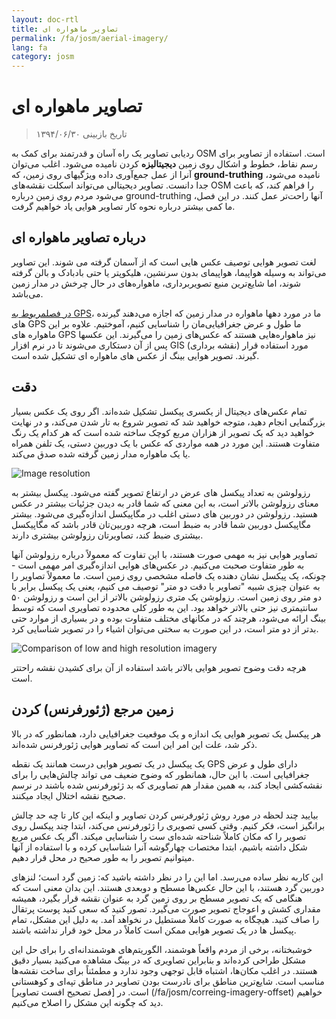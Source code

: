 ```yaml
---
layout: doc-rtl
title: تصاویر ماهواره ای
permalink: /fa/josm/aerial-imagery/
lang: fa
category: josm
---
```


تصاویر ماهواره ای
================

> تاریخ بازبینی ۱۳۹۴/۰۶/۳۰  

ردیابی تصاویر یک راه آسان و قدرتمند برای کمک به OSM است. استفاده از تصاویر برای رسم نقاط، خطوط و اشکال روی زمین **دیجیتالیزه** کردن نامیده می‌شود. اغلب می‌توان آنرا از عمل جمع‌آوری داده ویژگیهای روی زمین، که **ground-truthing** نامیده می‌شود، جدا دانست. تصاویر دیجیتالی می‌تواند اسکلت نقشه‌های OSM را فراهم کند، که باعث می‌شود مردم روی زمین درباره ground-truthing آنها راحت‌تر عمل کنند. در این فصل، ما کمی بیشتر درباره نحوه کار تصاویر هوایی یاد خواهیم گرفت.  

درباره تصاویر ماهواره ای
-------------

لغت تصوير هوایی توصیف عکس هایی است كه از آسمان گرفته می شوند. این تصاویر می‌تواند به وسیله هواپیما، هواپیمای بدون سرنشین، هلیکوپتر یا حتی بادبادک و بالن گرفته شوند، اما شایع‌ترین منبع تصویربرداری، ماهواره‌های در حال چرخش در مدار زمین می‌باشد.  

[در فصلمربوط به GPS](/fa/mobile-mapping/using-gps)، ما در مورد دهها ماهواره در مدار زمین که اجازه می‌دهند گیرنده های GPS ما طول و عرض جغرافیایی‌مان را شناسایی کنیم، آموختیم. علاوه بر این ماهواره های GPS نیز ماهواره‌هایی هستند که عکس‌های زمین را می‌گیرند. این عکسها پس از آن دستکاری می‌شوند تا در نرم افزار GIS (نقشه برداری) مورد استفاده قرار گیرند. تصویر هوایی بینگ از عکس های ماهواره ای تشکیل شده است.  

دقت
----------

تمام عکس‌های دیجیتال از یکسری پیکسل تشکیل شده‌اند. اگر روی یک عکس بسیار بزرگنمایی انجام دهید، متوجه خواهید شد که تصویر شروع به تار شدن می‌کند، و در نهایت خواهید دید که یک تصویر از هزاران مربع کوچک ساخته شده است که هر کدام یک رنگ متفاوت هستند. این مورد در همه مواردی که عکس با یک دوربین دستی، یک تلفن همراه یا یک ماهواره مدار زمین گرفته شده صدق می‌کند.  

![Image resolution][]

رزولوشن به تعداد پیکسل های عرض در ارتفاع تصویر گفته می‌شود. پیکسل بیشتر به معنای رزولوشن بالاتر است، به این معنی که شما قادر به دیدن جزئیات بیشتر در عکس هستید. رزولوشن در دوربین های دستی اغلب در مگاپیکسل اندازه‌گیری می‌شود. بیشتر مگاپیکسل دوربین شما قادر به ضبط است، هرچه دوربین‌تان قادر باشد که مگاپیکسل بیشتری ضبط کند، تصاویرتان رزولوشن بیشتری دارند.  

تصاویر هوایی نیز به مهمی صورت هستند، با این تفاوت که معمولاً درباره رزولوشن آنها به طور متفاوت صحبت می‌کنیم. در عکس‌های هوایی اندازه‌گیری امر مهمی است - چونکه، یک پیکسل نشان دهنده یک فاصله مشخصی روی زمین است. ما معمولاً تصاویر را به عنوان چیزی شبیه "تصاویر با دقت دو متر" توصیف می کنیم، یعنی یک پیکسل برابر با دو متر روی زمین است. رزولوشن یک متری رزولوشن بالاتر از این است و رزولوشن ۵۰ سانتیمتری نیز حتی بالاتر خواهد بود. این به طور کلی محدوده تصاویری است که توسط بینگ ارائه می‌شود، هرچند که در مکانهای مختلف متفاوت بوده و در بسیاری از موارد حتی بدتر از دو متر است، در این صورت به سختی می‌توان اشیاء را در تصویر شناسایی کرد.  

![Comparison of low and high resolution imagery][]

هرچه دقت وضوح تصویر هوایی بالاتر باشد استفاده از آن برای کشیدن نقشه راحتتر است.  

 زمین مرجع (ژئورفرنس) کردن
---------------

هر پیکسل یک تصویر هوایی یک اندازه‌ و یک موقعیت جغرافیایی دارد،‌  همانطور که در بالا ذکر شد، علت این امر این است که تصاویر هوایی ژئورفرنس شده‌اند.  

یک پیکسل در یک تصویر هوایی درست همانند یک نقطه GPS دارای طول و عرض جغرافیایی است. با این حال، همانطور که وضوح ضعیف می تواند چالش‌هایی را برای نقشه‌کشی ایجاد کند، به همین مقدار هم تصاویری که بد ژئورفرنس شده باشند در نرسم صحیح نقشه اختلال ایجاد میکنند.  

بیایید چند لحظه در مورد روش ژئورفرنس کردن تصاویر و اینکه این کار تا چه حد چالش برانگیز است، فکر کنیم. وقتی کسی تصویری را ژئورفرنس می‌کند، ابتدا چند پیکسل روی تصویر را که مکان کاملاً شناحته شده‌ای ست را شناسایی میکند. اگر یک عکس مربع شکل داشته باشیم، ابتدا مختصات چهارگوشه آنرا شناسایی کرده و با استفاده از آنها میتوانیم تصویر را به طور صحیح در محل قرار دهیم.  

این کاربه نظر ساده می‌رسد. اما این را در نظر داشته باشید که: زمین گرد است؛ لنزهای دوربین گرد هستند، با این حال عکس‌ها مسطح و دو‌بعدی هستند. این بدان معنی است که هنگامی که یک تصویر مسطح بر روی زمین گرد به عنوان نقشه قرار بگیرد، همیشه مقداری کشش و اعوجاج تصویر صورت می‌گیرد. تصور کنید که سعی کنید پوست پرتقال را صاف کنید. هیچگاه به صورت کاملاً مستطیل در نخواهد آمد. به دلیل این مشکل، تمام پیکسل ها در یک تصویر هوایی ممکن است کاملاً در محل خود قرار نداشته باشند.  

خوشبختانه، برخی از مردم واقعاً هوشمند، الگوریتم‌های هوشمندانه‌ای را برای حل این مشکل طراحی کرده‌اند و بنابراین تصاویری که در بینگ مشاهده می‌کنید بسیار دقیق هستند. در اغلب مکان‌ها، اشتباه قابل توجهی وجود ندارد و مطمئناً برای ساخت نقشه‌ها مناسب است. شایع‌ترین مناطق برای نادرست بودن تصاویر در مناطق تپه‌ای و کوهستانی است. در [فصل تصحیح افست تصاویر] (/fa/josm/correing-imagery-offset) خواهیم دید که چگونه این مشکل را اصلاح می‌کنیم.  

[Image resolution]: /images/josm/orange-resolution.png
[Comparison of low and high resolution imagery]: /images/josm/low-res-high-res.png